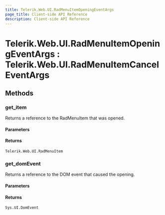 ```yaml
---
title: Telerik.Web.UI.RadMenuItemOpeningEventArgs
page_title: Client-side API Reference
description: Client-side API Reference
---
```


# Telerik.Web.UI.RadMenuItemOpeningEventArgs : Telerik.Web.UI.RadMenuItemCancelEventArgs
## Methods

###  get_item

Returns a reference to the RadMenuItem that was opened.

#### Parameters

#### Returns

`Telerik.Web.UI.RadMenuItem` 

###  get_domEvent

Returns a reference to the DOM event that caused the opening.

#### Parameters

#### Returns

`Sys.UI.DomEvent` 